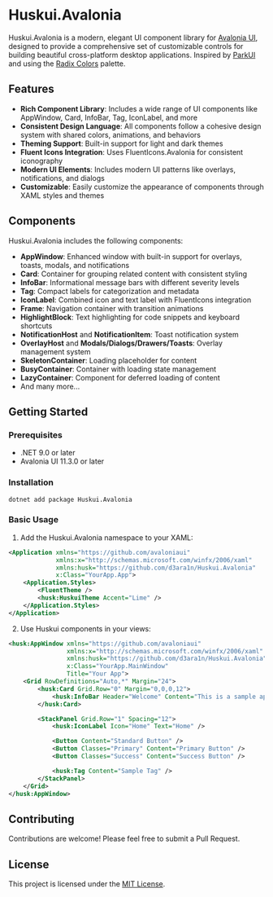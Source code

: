 # Huskui.Avalonia

Huskui.Avalonia is a modern, elegant UI component library for [Avalonia UI](https://avaloniaui.net/), designed to
provide a comprehensive set of customizable controls for building beautiful cross-platform desktop applications.
Inspired by [ParkUI](https://park-ui.com/) and using the [Radix Colors](https://www.radix-ui.com/colors) palette.

## Features

- **Rich Component Library**: Includes a wide range of UI components like AppWindow, Card, InfoBar, Tag, IconLabel, and
  more
- **Consistent Design Language**: All components follow a cohesive design system with shared colors, animations, and
  behaviors
- **Theming Support**: Built-in support for light and dark themes
- **Fluent Icons Integration**: Uses FluentIcons.Avalonia for consistent iconography
- **Modern UI Elements**: Includes modern UI patterns like overlays, notifications, and dialogs
- **Customizable**: Easily customize the appearance of components through XAML styles and themes

## Components

Huskui.Avalonia includes the following components:

- **AppWindow**: Enhanced window with built-in support for overlays, toasts, modals, and notifications
- **Card**: Container for grouping related content with consistent styling
- **InfoBar**: Informational message bars with different severity levels
- **Tag**: Compact labels for categorization and metadata
- **IconLabel**: Combined icon and text label with FluentIcons integration
- **Frame**: Navigation container with transition animations
- **HighlightBlock**: Text highlighting for code snippets and keyboard shortcuts
- **NotificationHost** and **NotificationItem**: Toast notification system
- **OverlayHost** and **Modals/Dialogs/Drawers/Toasts**: Overlay management system
- **SkeletonContainer**: Loading placeholder for content
- **BusyContainer**: Container with loading state management
- **LazyContainer**: Component for deferred loading of content
- And many more...

## Getting Started

### Prerequisites

- .NET 9.0 or later
- Avalonia UI 11.3.0 or later

### Installation

`dotnet add package Huskui.Avalonia`

### Basic Usage

1. Add the Huskui.Avalonia namespace to your XAML:

```xml
<Application xmlns="https://github.com/avaloniaui"
             xmlns:x="http://schemas.microsoft.com/winfx/2006/xaml"
             xmlns:husk="https://github.com/d3ara1n/Huskui.Avalonia"
             x:Class="YourApp.App">
    <Application.Styles>
        <FluentTheme />
        <husk:HuskuiTheme Accent="Lime" />
    </Application.Styles>
</Application>
```

2. Use Huskui components in your views:

```xml
<husk:AppWindow xmlns="https://github.com/avaloniaui"
                xmlns:x="http://schemas.microsoft.com/winfx/2006/xaml"
                xmlns:husk="https://github.com/d3ara1n/Huskui.Avalonia"
                x:Class="YourApp.MainWindow"
                Title="Your App">
    <Grid RowDefinitions="Auto,*" Margin="24">
        <husk:Card Grid.Row="0" Margin="0,0,0,12">
            <husk:InfoBar Header="Welcome" Content="This is a sample application using Huskui.Avalonia" />
        </husk:Card>

        <StackPanel Grid.Row="1" Spacing="12">
            <husk:IconLabel Icon="Home" Text="Home" />

            <Button Content="Standard Button" />
            <Button Classes="Primary" Content="Primary Button" />
            <Button Classes="Success" Content="Success Button" />

            <husk:Tag Content="Sample Tag" />
        </StackPanel>
    </Grid>
</husk:AppWindow>
```

## Contributing

Contributions are welcome! Please feel free to submit a Pull Request.

## License

This project is licensed under the [MIT License](LICENSE).